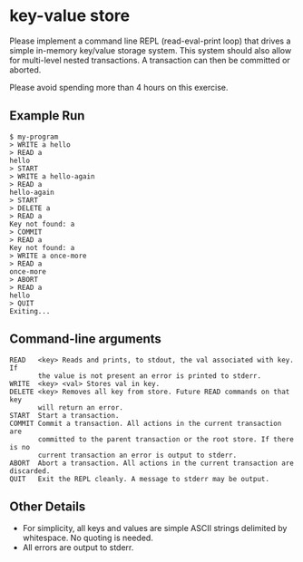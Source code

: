 # key-value store
Please implement a command line REPL (read-eval-print loop) that drives a simple in-memory key/value storage system. This system should also allow for multi-level nested transactions. A transaction can then be committed or aborted.

Please avoid spending more than 4 hours on this exercise.

## Example Run
```
$ my-program
> WRITE a hello
> READ a
hello
> START
> WRITE a hello-again
> READ a
hello-again
> START
> DELETE a
> READ a
Key not found: a
> COMMIT
> READ a
Key not found: a
> WRITE a once-more
> READ a
once-more
> ABORT
> READ a
hello
> QUIT
Exiting...
```

## Command-line arguments
    READ   <key> Reads and prints, to stdout, the val associated with key. If
           the value is not present an error is printed to stderr.
    WRITE  <key> <val> Stores val in key.
    DELETE <key> Removes all key from store. Future READ commands on that key
           will return an error.
    START  Start a transaction.
    COMMIT Commit a transaction. All actions in the current transaction are
           committed to the parent transaction or the root store. If there is no
           current transaction an error is output to stderr.
    ABORT  Abort a transaction. All actions in the current transaction are discarded.
    QUIT   Exit the REPL cleanly. A message to stderr may be output.

## Other Details
* For simplicity, all keys and values are simple ASCII strings delimited by whitespace. No quoting is needed.
* All errors are output to stderr.
